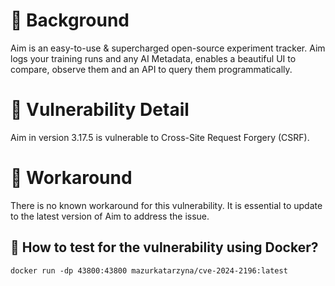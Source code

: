 # :mag_right: Background 
Aim is an easy-to-use & supercharged open-source experiment tracker. Aim logs your training runs and any AI Metadata, enables a beautiful UI to compare, observe them and an API to query them programmatically. 

# :bug: Vulnerability Detail 
Aim in version 3.17.5 is vulnerable to Cross-Site Request Forgery (CSRF). 

# :bug: Workaround 
There is no known workaround for this vulnerability. It is essential to update to the latest version of Aim to address the issue.


## :whale: How to test for the vulnerability using Docker? 
```
docker run -dp 43800:43800 mazurkatarzyna/cve-2024-2196:latest
```

